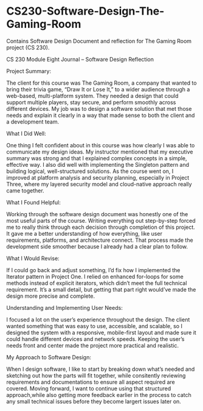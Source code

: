 # CS230-Software-Design-The-Gaming-Room
Contains Software Design Document and reflection for The Gaming Room project (CS 230).

CS 230 Module Eight Journal – Software Design Reflection

Project Summary:

The client for this course was The Gaming Room, a company that wanted to bring their trivia game, “Draw It or Lose It,” to a wider audience through a web-based, multi-platform system. They needed a design that could support multiple players, stay secure, and perform smoothly across different devices. My job was to design a software solution that met those needs and explain it clearly in a way that made sense to both the client and a development team.

What I Did Well:

One thing I felt confident about in this course was how clearly I was able to communicate my design ideas. My instructor mentioned that my executive summary was strong and that I explained complex concepts in a simple, effective way. I also did well with implementing the Singleton pattern and building logical, well-structured solutions. As the course went on, I improved at platform analysis and security planning, especially in Project Three, where my layered security model and cloud-native approach really came together.

What I Found Helpful:

Working through the software design document was honestly one of the most useful parts of the course. Writing everything out step-by-step forced me to really think through each decision through completion of this project. It gave me a better understanding of how everything, like user requirements, platforms, and architecture connect. That process made the development side smoother because I already had a clear plan to follow.

What I Would Revise:

If I could go back and adjust something, I’d fix how I implemented the Iterator pattern in Project One. I relied on enhanced for-loops for some methods instead of explicit iterators, which didn’t meet the full technical requirement. It’s a small detail, but getting that part right would’ve made the design more precise and complete.

Understanding and Implementing User Needs:

I focused a lot on the user’s experience throughout the design. The client wanted something that was easy to use, accessible, and scalable, so I designed the system with a responsive, mobile-first layout and made sure it could handle different devices and network speeds. Keeping the user’s needs front and center made the project more practical and realistic.

My Approach to Software Design:

When I design software, I like to start by breaking down what’s needed and sketching out how the parts will fit together, while consitently reviewing requirements and documentations to ensure all aspect required are covered. Moving forward, I want to continue using that structured approach,while also getting more feedback earlier in the process to catch any small technical issues before they become largert issues later on.
